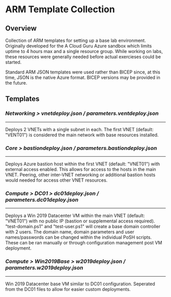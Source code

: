 # ARM Template Collection

## Overview
Collection of ARM templates for setting up a base lab environment.  Originally developed for the A Cloud Guru Azure sandbox which limits uptime to 4 hours max and a single resource group.  While working on labs, these resources were generally needed before actual exercieses could be started.

Standard ARM JSON templates were used rather than BICEP since, at this time, JSON is the native Azure format.  BICEP versions may be provided in the future.

## Templates

### *Networking > vnetdeploy.json / parameters.ventdeploy.json*
---
Deploys 2 VNETs with a single subnet in each.  The first VNET (default: "VENT01") is considered the main network with base resources installed.

### *Core > bastiondeploy.json / parameters.bastiondeploy.json*
---
Deploys Azure bastion host within the first VNET (default: "VNET01") with external access enabled.  This allows for access to the hosts in the main VNET.  Peering, other inter-VNET networking or additional bastion hosts would needed for access other VNET resources.

### *Compute > DC01 > dc01deploy.json / parameters.dc01deploy.json*
---
Deploys a Win 2019 Datacenter VM within the main VNET (default: "VNET01") with no public IP (bastion or supplemental access required).  "test-domain.ps1" and "test-user.ps1" will create a base domain controller with 2 users.  The domain name, domain parameters and user names/passwords can be changed within the individual PoSH scripts.  These can be ran manually or through configuration management post VM deployment.

### *Compute > Win2019Base > w2019deploy.json / parameters.w2019deploy.json*
---
Win 2019 Datacenter base VM similar to DC01 configuration.  Seperated from the DC01 files to allow for easier custom deployments.